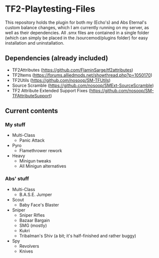# TF2-Playtesting-Files

This repository holds the plugin for both my (Echo's) and Abs Eternal's custom balance changes, which I am currently running on my server, as well as their dependencies.
All .smx files are contained in a single folder (which can simply be placed in the /sourcemod/plugins folder) for easy installation and uninstallation.

## Dependencies (already included)

* TF2Attributes (https://github.com/FlaminSarge/tf2attributes)
* TF2Items (https://forums.alliedmods.net/showthread.php?p=1050170)
* TF2Utils (https://github.com/nosoop/SM-TFUtils)
* Source Scramble (https://github.com/nosoop/SMExt-SourceScramble)
* TF2 Attribute Extended Support Fixes (https://github.com/nosoop/SM-TFAttributeSupport)

## Current contents
### My stuff
- Multi-Class
  - Panic Attack
- Pyro
  - Flamethrower rework
- Heavy
  - Minigun tweaks
  - All Minigun alternatives

### Abs' stuff
- Multi-Class
  - B.A.S.E. Jumper
- Scout
  - Baby Face's Blaster
- Sniper
  - Sniper Rifles
  - Bazaar Bargain
  - SMG (mostly)
  - Kukri
  - Tribalman's Shiv (a bit; it's half-finished and rather buggy)
- Spy
  - Revolvers
  - Knives
